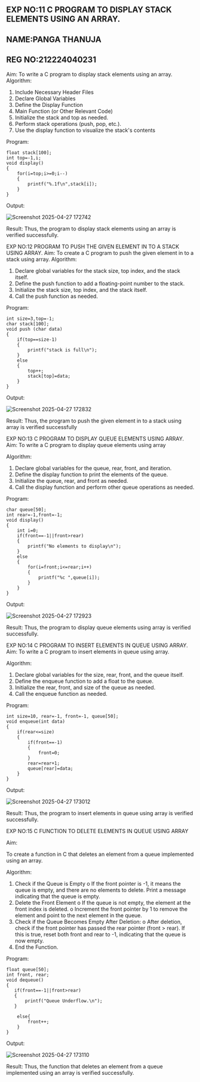 ## EXP NO:11 C PROGRAM TO DISPLAY STACK ELEMENTS USING AN ARRAY.
## NAME:PANGA THANUJA
## REG NO:212224040231
Aim:
To write a C program to display stack elements using an array.
Algorithm:
1.	Include Necessary Header Files
2.	Declare Global Variables
3.	Define the Display Function
4.	Main Function (or Other Relevant Code)
5.	Initialize the stack and top as needed.
6.	Perform stack operations (push, pop, etc.).
7.	Use the display function to visualize the stack's contents
 
Program:
```
float stack[100];
int top=-1,i;
void display()
{
    for(i=top;i>=0;i--)
    {
        printf("%.1f\n",stack[i]);
    }
}
```
Output:

![Screenshot 2025-04-27 172742](https://github.com/user-attachments/assets/42f51372-0fbf-44c6-a7fd-cb7cf1ba7407)




Result:
Thus, the program to display stack elements using an array is verified successfully.
 

EXP NO:12  PROGRAM TO PUSH THE GIVEN ELEMENT IN TO A STACK USING ARRAY.
Aim:
To create a C program to push the given element in to a stack using array.
Algorithm:
1.	Declare global variables for the stack size, top index, and the stack itself.
2.	Define the push function to add a floating-point number to the stack.
3.	Initialize the stack size, top index, and the stack itself.
4.	Call the push function as needed.
 
Program:
```
int size=3,top=-1;
char stack[100];
void push (char data)
{
    if(top==size-1)
    {
        printf("stack is full\n");
    }
    else
    {
        top++;
        stack[top]=data;
    }
}
```
Output:

![Screenshot 2025-04-27 172832](https://github.com/user-attachments/assets/8c60b5a2-a589-4f56-84eb-48ccec4d8a88)





Result:
Thus, the program to push the given element in to a stack using array is verified successfully


 
EXP NO:13 C PROGRAM TO DISPLAY QUEUE ELEMENTS USING ARRAY.
Aim:
To write a C program to display queue elements using array

Algorithm:
1.	Declare global variables for the queue, rear, front, and iteration.
2.	Define the display function to print the elements of the queue.
3.	Initialize the queue, rear, and front as needed.
4.	Call the display function and perform other queue operations as needed.
 
Program:
```
char queue[50];
int rear=-1,front=-1;
void display()
{
    int i=0;
    if(front==-1||front>rear)
    {
        printf("No elements to display\n");
    }
    else
    {
        for(i=front;i<=rear;i++) 
        {
            printf("%c ",queue[i]);
        }
    }
}
```
Output:

![Screenshot 2025-04-27 172923](https://github.com/user-attachments/assets/4f800f63-8fe0-4332-b29c-e2a7a0f446e8)



Result:
Thus, the program to display queue elements using array is verified successfully.


 
EXP NO:14 C PROGRAM TO INSERT ELEMENTS IN QUEUE USING ARRAY.
Aim:
To write a C program to insert elements in queue using array.

Algorithm:
1.	Declare global variables for the size, rear, front, and the queue itself.
2.	Define the enqueue function to add a float to the queue.
3.	Initialize the rear, front, and size of the queue as needed.
4.	Call the enqueue function as needed.

Program:
```
int size=10, rear=-1, front=-1, queue[50];
void enqueue(int data)
{
    if(rear<=size)
    {
        if(front==-1)
        {
            front=0;
        }
        rear=rear+1;
        queue[rear]=data;
    }
}
```
Output:

![Screenshot 2025-04-27 173012](https://github.com/user-attachments/assets/90d0de5a-08ca-4a8c-aacd-27d7f586ae9b)


Result:
Thus, the program to insert elements in queue using array is verified successfully.



 
EXP NO:15 C FUNCTION TO DELETE ELEMENTS IN QUEUE USING ARRAY



Aim:

To create a function in C that deletes an element from a queue implemented using an array.

Algorithm:

1.	Check if the Queue is Empty
o	If the front pointer is -1, it means the queue is empty, and there are no elements to delete. Print a message indicating that the queue is empty.
2.	Delete the Front Element
o	If the queue is not empty, the element at the front index is deleted.
o	Increment the front pointer by 1 to remove the element and point to the next element in the queue.
3.	Check if the Queue Becomes Empty After Deletion:
o	After deletion, check if the front pointer has passed the rear pointer (front > rear). If this is true, reset both front and rear to -1, indicating that the queue is now empty.
4.	End the Function.



Program:
```
float queue[50];
int front, rear;
void dequeue()
{
   if(front==-1||front>rear)
   {
       printf("Queue Underflow.\n");
   }

    else{
        front++;
    }
}
```
Output:


![Screenshot 2025-04-27 173110](https://github.com/user-attachments/assets/7589fb07-aa68-40c1-8057-98d3b036a92b)



Result:
Thus, the function that deletes an element from a queue implemented using an array is verified successfully.
